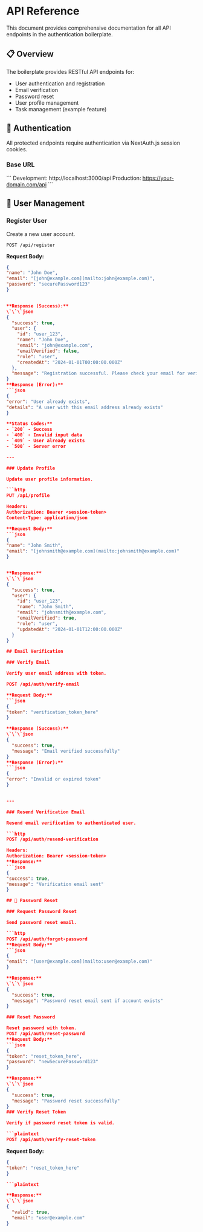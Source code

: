 # API Reference

This document provides comprehensive documentation for all API endpoints in the authentication boilerplate.

## 📋 Overview

The boilerplate provides RESTful API endpoints for:

- User authentication and registration
- Email verification
- Password reset
- User profile management
- Task management (example feature)

## 🔐 Authentication

All protected endpoints require authentication via NextAuth.js session cookies.

### Base URL

\`\`\`
Development: http://localhost:3000/api
Production: https://your-domain.com/api
\`\`\`

## 👤 User Management

### Register User

Create a new user account.

```http
POST /api/register
```

**Request Body:**

````json
{
"name": "John Doe",
"email": "[john@example.com](mailto:john@example.com)",
"password": "securePassword123"
}


**Response (Success):**
\`\`\`json
{
  "success": true,
  "user": {
    "id": "user_123",
    "name": "John Doe",
    "email": "john@example.com",
    "emailVerified": false,
    "role": "user",
    "createdAt": "2024-01-01T00:00:00.000Z"
  },
  "message": "Registration successful. Please check your email for verification."
}
**Response (Error):**
```json
{
"error": "User already exists",
"details": "A user with this email address already exists"
}

**Status Codes:**
- `200` - Success
- `400` - Invalid input data
- `409` - User already exists
- `500` - Server error

---

### Update Profile

Update user profile information.

```http
PUT /api/profile

Headers:
Authorization: Bearer <session-token>
Content-Type: application/json

**Request Body:**
```json
{
"name": "John Smith",
"email": "[johnsmith@example.com](mailto:johnsmith@example.com)"
}


**Response:**
\`\`\`json
{
  "success": true,
  "user": {
    "id": "user_123",
    "name": "John Smith",
    "email": "johnsmith@example.com",
    "emailVerified": true,
    "role": "user",
    "updatedAt": "2024-01-01T12:00:00.000Z"
  }
}

## Email Verification

### Verify Email

Verify user email address with token.

POST /api/auth/verify-email

**Request Body:**
```json
{
"token": "verification_token_here"
}

**Response (Success):**
\`\`\`json
{
  "success": true,
  "message": "Email verified successfully"
}
**Response (Error):**
```json
{
"error": "Invalid or expired token"
}


---

### Resend Verification Email

Resend email verification to authenticated user.

```http
POST /api/auth/resend-verification

Headers:
Authorization: Bearer <session-token>
**Response:**
```json
{
"success": true,
"message": "Verification email sent"
}

## 🔑 Password Reset

### Request Password Reset

Send password reset email.

```http
POST /api/auth/forgot-password
**Request Body:**
```json
{
"email": "[user@example.com](mailto:user@example.com)"
}

**Response:**
\`\`\`json
{
  "success": true,
  "message": "Password reset email sent if account exists"
}

### Reset Password

Reset password with token.
POST /api/auth/reset-password
**Request Body:**
```json
{
"token": "reset_token_here",
"password": "newSecurePassword123"
}

**Response:**
\`\`\`json
{
  "success": true,
  "message": "Password reset successfully"
}
### Verify Reset Token

Verify if password reset token is valid.

```plaintext
POST /api/auth/verify-reset-token
````

**Request Body:**

````json
{
"token": "reset_token_here"
}

```plaintext

**Response:**
\`\`\`json
{
  "valid": true,
  "email": "user@example.com"
}
````
